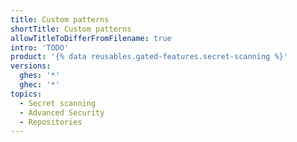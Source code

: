 ```yaml
---
title: Custom patterns
shortTitle: Custom patterns
allowTitleToDifferFromFilename: true
intro: 'TODO'
product: '{% data reusables.gated-features.secret-scanning %}'
versions:
  ghes: '*'
  ghec: '*'
topics:
  - Secret scanning
  - Advanced Security
  - Repositories
---
```

